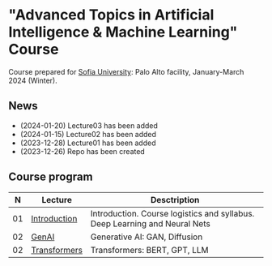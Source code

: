 # "Advanced Topics in Artificial Intelligence &amp; Machine Learning" Course
Course prepared for [Sofia University](https://www.sofia.edu): Palo Alto facility, January-March 2024 (Winter).

## News
* (2024-01-20) Lecture03 has been added
* (2024-01-15) Lecture02 has been added
* (2023-12-28) Lecture01 has been added
* (2023-12-26) Repo has been created

## Course program
| N  | Lecture       | Desctription                                 | 
| -- | ------------- | -------------                                | 
| 01 | [Introduction](/lectures/lecture01_2024w.pdf)    | Introduction. Course logistics and syllabus. Deep Learning and Neural Nets |
| 02 | [GenAI](/lectures/lecture02_2024w.pdf)    | Generative AI: GAN, Diffusion |
| 02 | [Transformers](/lectures/lecture03_2024w.pdf)    | Transformers: BERT, GPT, LLM |
